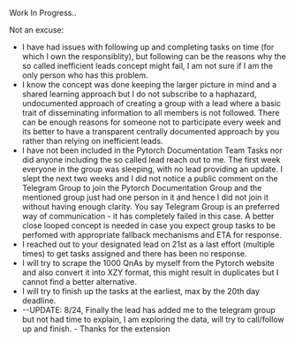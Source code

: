 Work In Progress..

Not an excuse:
- I have had issues with following up and completing tasks on time (for which I own the responsiblity), but following can be the reasons why the so called inefficient leads concept might fail, I am not sure if I am the only person who has this problem.
- I know the concept was done keeping the larger picture in mind and a shared learning approach but I do not subscribe to a haphazard, undocumented approach of creating a group with a lead where a basic trait of disseminating information to all members is not followed. There can be enough reasons for someone not to participate every week and its better to have a transparent centrally documented approach by you rather than relying on inefficient leads.
- I have not been included in the Pytorch Documentation Team Tasks nor did anyone including the so called lead reach out to me. The first week everyone in the group was sleeping, with no lead providing an update. I slept the next two weeks and I did not notice a public comment on the Telegram Group to join the Pytorch Documentation Group and the mentioned group just had one person in it and hence I did not join it without having enough clarity. You say Telegram Group is an preferred way of communication - it has completely failed in this case. A better close looped concept is needed in case you expect group tasks to be perfomed with appropriate fallback mechanisms and ETA for response.
- I reached out to your designated lead on 21st as a last effort (multiple times) to get tasks assigned and there has been no response.
- I will try to scrape the 1000 QnAs by myself from the Pytorch website and also convert it into XZY format, this might result in duplicates but I cannot find a better alternative.
- I will try to finish up the tasks at the earliest, max by the 20th day deadline.
- --UPDATE: 8/24, Finally the lead has added me to the telegram group but not had time to explain, I am exploring the data, will try to call/follow up and finish. - Thanks for the extension

